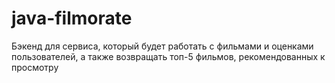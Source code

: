 # java-filmorate
Бэкенд для сервиса, который будет работать с фильмами и оценками пользователей,
а также возвращать топ-5 фильмов, рекомендованных к просмотру
